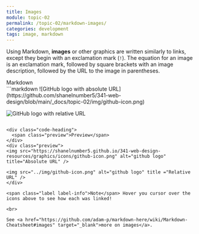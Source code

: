 ```yaml
---
title: Images
module: topic-02
permalink: /topic-02/markdown-images/
categories: development
tags: image, markdown
---
```


<div class="divider-heading"></div>


Using Markdown, **images** or other graphics are written similarly to links, except they begin with an exclamation mark (`!`). The equation for an image is an exclamation mark, followed by square brackets with an image description, followed by the URL to the image in parentheses.

<div class="code-heading">
  <span class="md">Markdown</span>
</div>
```markdown
![GitHub logo with absolute URL](https://github.com/shanelnumber5/341-web-design/blob/main/_docs/topic-02/img/github-icon.png)

![GitHub logo with relative URL](./img/github-icon.png)
```

<div class="code-heading">
  <span class="preview">Preview</span>
</div>
<div class="preview">
<img src="https://shanelnumber5.github.io/341-web-design-resources/graphics/icons/github-icon.png" alt="github logo" title="Absolute URL" />

<img src="../img/github-icon.png" alt="github logo" title ="Relative URL" />
</div>

<span class="label label-info">Note</span> Hover you cursor over the icons above to see how each was linked!

<br>

See <a href="https://github.com/adam-p/markdown-here/wiki/Markdown-Cheatsheet#images" target="_blank">more on images</a>.
